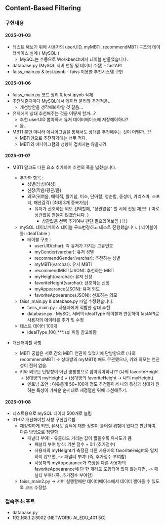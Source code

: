 ## Content-Based Filtering

### 구현내용
#### 2025-01-03
- 테스트 해보기 위해 사용자의 userUID, myMBTI, recommendMBTI 구조의 데이터베이스 설계 ( MySQL )
    - MySQL는 수동으로 Workbench에서 테이블 만들었습니다.
- database.py (MySQL 서버 연동 및 데이터 수정) - fastAPI
- faiss_main.py & test.ipynb - faiss 이용한 추천시스템 구현

#### 2025-01-06
- faiss_main.py 코드 정리 & test.ipynb 삭제
- 추천해줄때마다 MySQL에서 데이터 불러와 추천적용...
    - 개선방안을 생각해봐야할 것 같음...
- 유저에게 상대 추천해주는 것을 어떻게 할까...?
    - 추천 userUID 뽑아와서 유저 데이터베이스에 저장해야하나?
    - 음...
- MBTI 뿐만 아니라 에니어그램을 통해서도 상대를 추천해주는 것이 어떨까...?!
    - MBTI만으로 추천하기에는 너무 적다.
    - MBTI와 에니어그램의 성향이 겹치지는 않을까?!

#### 2025-01-07
- MBTI 말고도 다른 요소 추가하여 추천의 폭을 넓혔습니다.
    - 추가한 항목 : 
        - 성별(남성/여성)
        - 신장(작음/평균/큼)
        - 외모(귀여움, 매력적, 활기참, 미소, 단아함, 청순함, 중성미, 카리스마, 스포티, 패션감각) [최대 3개 중복가능]
            - 유저가 선호하는 외모 선택할때, "상관없음" 할 시에 전원 체크!! ( 따로 상관없음 만들지 않겠습니다. )
                - 상관없음 선택 추가여부 판단 필요있어보임 ( !! )
    - mySQL 데이터베이스 테이블 구조변경하고 테스트 진행했습니다. ( 테이블이름: idealTable )
        - 테이블 구조 : 
            - userUID(char): 각 유저가 가지는 고유번호
            - myGender(varchar): 유저 성별
            - recommendGender(varchar): 추천하는 성별
            - myMBTI(varchar): 유저 MBTI
            - recommendMBTI(JSON): 추천하는 MBTI
            - myHeight(varchar): 유저 신장
            - favoriteHeight(varchar): 선호하는 신장
            - myAppearance(JSON): 유저 외모
            - favoriteAppearance(JSON): 선호하는 외모
    - faiss_main.py & database.py 파일 수정했습니다.
        - faiss_main.py : 사용자에게 적합한 상대 추천
        - database.py : MySQL 서버의 idealType 테이블과 연동하여 fastAPI로 사용자의 데이터를 추가 및 수정
    - 테스트 데이터 100개 
        - idealType_100_***.sql 파일 참고바람

- 개선해야할 사항
    - MBTI 궁합은 서로 간의 MBTI 연관이 있었기에 단방향으로 (나의 recommendMBTI -> 상대방의 myMBTI) 해도 무관했으나, 키와 외모는 연관성이 전혀 없음.
    - 키와 외모는 단방향이 아닌 양방향으로 잡아줘야하나?? (나의 favoriteHeight -> 상대방의 myHeight) + (상대방의 favoriteHeight -> 나의 myHeight).
        - 멘토님 조언 : 여유롭게 50~100개 정도 추천뽑아서 나의 특성과 상대가 원하는 특성이 가까운 순서대로 재정렬한 뒤에 추천해주기.

#### 2025-01-08
- 테스트용으로 mySQL 데이터 500개로 늘림
- 01-07 개선해야할 사항 구현완료함.
    - 재정렬하게 되면, 유사도 검색에 대한 정렬이 틀어질 위험이 있다고 판단하여, 다른 방법으로 정렬함
        - 패널티 부여! - 유클리드 거리는 값이 짧을수록 유사도가 큼
            - 패널티 부여 방식: 기본 점수 + 0.1 (추가점수)
            - 사용자의 myHeight가 측정된 다른 사용자의 favoriteHeight와 일치하지 않으면, -> 패널티 부여! (즉, 추가점수 부여함)
            - 사용자의 myAppearance가 측정된 다른 사용자의 favoriteAppearance에 단 한 개라도 포함되어 있지 않는다면, -> 패널티 부여! (즉, 추가점수 부여함)
    - faiss_main2.py -> 서버 실행할때만 데이터베이스에서 데이터 뽑아올 수 있도록 코드 수정함.

### 접속주소:포트
- database.py
- 192.168.1.2:8002 (NETWORK: AI_EDU_401 5G)